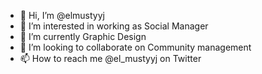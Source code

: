 - 👋 Hi, I’m @elmustyyj
- 👀 I’m interested in working as Social Manager
- 🌱 I’m currently Graphic Design 
- 💞️ I’m looking to collaborate on Community management 
- 📫 How to reach me @el_mustyyj on Twitter 

<!---
mjere002/mjere002 is a ✨ special ✨ repository because its `README.md` (this file) appears on your GitHub profile.
You can click the Preview link to take a look at your changes.
--->
